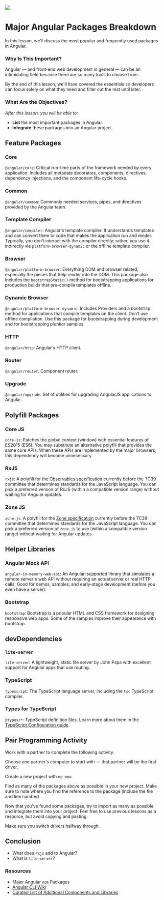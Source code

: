 ![](https://ga-dash.s3.amazonaws.com/production/assets/logo-9f88ae6c9c3871690e33280fcf557f33.png)

# Major Angular Packages Breakdown

In this lesson, we'll discuss the most popular and frequently used packages in Angular.

### Why Is This Important?

Angular — and front-end web development in general — can be an intimidating field because there are so many tools to choose from.

By the end of this lesson, we'll have covered the essentials so developers can focus solely on what they need and filter out the rest until later.

### What Are the Objectives?
*After this lesson, you will be able to:*

- **List** the most important packages in Angular.
- **Integrate** these packages into an Angular project.

## Feature Packages

### Core

`@angular/core`: Critical run-time parts of the framework needed by every application. Includes all metadata decorators, components, directives, dependency injections, and the component life-cycle hooks.

### Common

`@angular/common`: Commonly needed services, pipes, and directives provided by the Angular team.

### Template Compiler

`@angular/compiler`: Angular's template compiler. It understands templates and can convert them to code that makes the application run and render. Typically, you don’t interact with the compiler directly; rather, you use it indirectly via `platform-browser-dynamic` or the offline template compiler.

### Browser

`@angular/platform-browser`: Everything DOM and browser related, especially the pieces that help render into the DOM. This package also includes the `bootstrapStatic()` method for bootstrapping applications for production builds that pre-compile templates offline.

### Dynamic Browser

`@angular/platform-browser-dynamic`: Includes Providers and a bootstrap method for applications that compile templates on the client. Don’t use offline compilation. Use this package for bootstrapping during development and for bootstrapping plunker samples.

### HTTP

`@angular/http`: Angular's HTTP client.

### Router

`@angular/router`: Component router.

### Upgrade

`@angular/upgrade`: Set of utilities for upgrading AngularJS applications to Angular.

## Polyfill Packages

### Core JS

`core-js`: Patches the global context (window) with essential features of ES2015 (ES6). You may substitute an alternative polyfill that provides the same core APIs. When these APIs are implemented by the major browsers, this dependency will become unnecessary.

### RxJS

`rxjs`: A polyfill for the [Observables specification](https://github.com/tc39/proposal-observable) currently before the TC39 committee that determines standards for the JavaScript language. You can pick a preferred version of RxJS (within a compatible version range) without waiting for Angular updates.

### Zone JS

`zone.js`: A polyfill for the [Zone specification](https://gist.github.com/mhevery/63fdcdf7c65886051d55) currently before the TC39 committee that determines standards for the JavaScript language. You can pick a preferred version of `zone.js` to use (within a compatible version range) without waiting for Angular updates.

## Helper Libraries

### Angular Mock API

`angular-in-memory-web-api`: An Angular-supported library that simulates a remote server's web API without requiring an actual server or real HTTP calls. Good for demos, samples, and early-stage development (before you even have a server).

### Bootstrap

`bootstrap`: Bootstrap is a popular HTML and CSS framework for designing responsive web apps. Some of the samples improve their appearance with bootstrap.

## devDependencies

### `lite-server`

`lite-server`: A lightweight, static file server by John Papa with excellent support for Angular apps that use routing.

### TypeScript

`typescript`: The TypeScript language server, including the `tsc` TypeScript compiler.

### Types for TypeScript

`@types/*`: TypeScript definition files. Learn more about them in the [TypeScript Configuration guide](https://angular.io/guide/typescript-configuration#typings).

## Pair Programming Activity

Work with a partner to complete the following activity.  

Choose one partner's computer to start with — that partner will be the first driver.

Create a new project with `ng new`.

Find as many of the packages above as possible in your new project. Make sure to note where you find the reference to the package (include the file and line number).

Now that you've found some packages, try to import as many as possible and integrate them into your project. Feel free to use previous lessons as a resource, but avoid copying and pasting.

Make sure you switch drivers halfway through.

## Conclusion

- What does `rxjs` add to Angular?
- What is `lite-server`?

### Resources

- [Major Angular `npm` Packages](https://angular.io/guide/npm-packages)
- [Angular CLI Wiki](https://github.com/angular/angular-cli/wiki)
- [Curated List of Additional Components and Libraries](https://github.com/brillout/awesome-angular-components)
